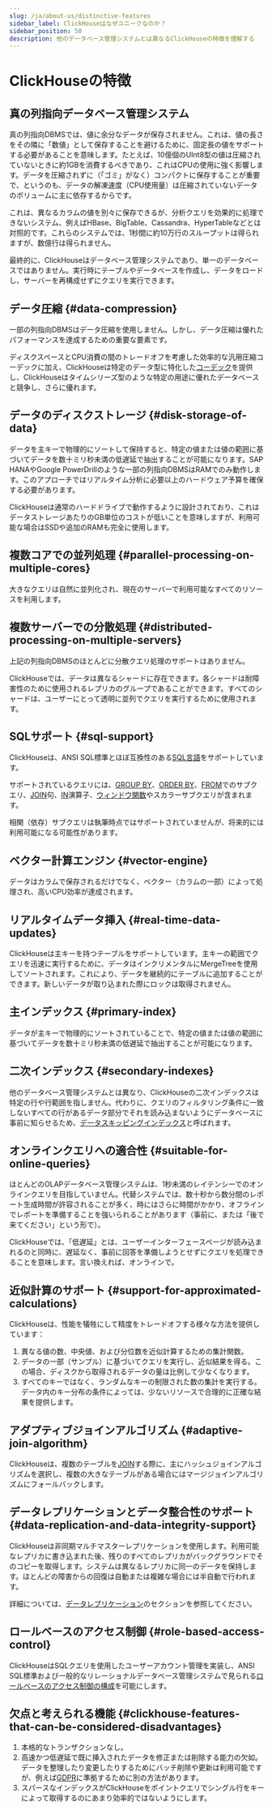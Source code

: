 ```yaml
---
slug: /ja/about-us/distinctive-features
sidebar_label: ClickHouseはなぜユニークなのか？
sidebar_position: 50
description: 他のデータベース管理システムとは異なるClickHouseの特徴を理解する
---
```


# ClickHouseの特徴

## 真の列指向データベース管理システム

真の列指向DBMSでは、値に余分なデータが保存されません。これは、値の長さをその隣に「数値」として保存することを避けるために、固定長の値をサポートする必要があることを意味します。たとえば、10億個のUInt8型の値は圧縮されていないときに約1GBを消費するべきであり、これはCPUの使用に強く影響します。データを圧縮されずに（「ゴミ」がなく）コンパクトに保存することが重要で、というのも、データの解凍速度（CPU使用量）は圧縮されていないデータのボリュームに主に依存するからです。

これは、異なるカラムの値を別々に保存できるが、分析クエリを効果的に処理できないシステム、例えばHBase、BigTable、Cassandra、HyperTableなどとは対照的です。これらのシステムでは、1秒間に約10万行のスループットは得られますが、数億行は得られません。

最終的に、ClickHouseはデータベース管理システムであり、単一のデータベースではありません。実行時にテーブルやデータベースを作成し、データをロードし、サーバーを再構成せずにクエリを実行できます。

## データ圧縮 {#data-compression}

一部の列指向DBMSはデータ圧縮を使用しません。しかし、データ圧縮は優れたパフォーマンスを達成するための重要な要素です。

ディスクスペースとCPU消費の間のトレードオフを考慮した効率的な汎用圧縮コーデックに加え、ClickHouseは特定のデータ型に特化した[コーデック](/docs/ja/sql-reference/statements/create/table.md#specialized-codecs)を提供し、ClickHouseはタイムシリーズ型のような特定の用途に優れたデータベースと競争し、さらに優れます。

## データのディスクストレージ {#disk-storage-of-data}

データを主キーで物理的にソートして保持すると、特定の値または値の範囲に基づいてデータを数十ミリ秒未満の低遅延で抽出することが可能になります。SAP HANAやGoogle PowerDrillのような一部の列指向DBMSはRAMでのみ動作します。このアプローチではリアルタイム分析に必要以上のハードウェア予算を確保する必要があります。

ClickHouseは通常のハードドライブで動作するように設計されており、これはデータストレージあたりのGB単位のコストが低いことを意味しますが、利用可能な場合はSSDや追加のRAMも完全に使用します。

## 複数コアでの並列処理 {#parallel-processing-on-multiple-cores}

大きなクエリは自然に並列化され、現在のサーバーで利用可能なすべてのリソースを利用します。

## 複数サーバーでの分散処理 {#distributed-processing-on-multiple-servers}

上記の列指向DBMSのほとんどに分散クエリ処理のサポートはありません。

ClickHouseでは、データは異なるシャードに存在できます。各シャードは耐障害性のために使用されるレプリカのグループであることができます。すべてのシャードは、ユーザーにとって透明に並列でクエリを実行するために使用されます。

## SQLサポート {#sql-support}

ClickHouseは、ANSI SQL標準とほぼ互換性のある[SQL言語](/ja/sql-reference/)をサポートしています。

サポートされているクエリには、[GROUP BY](../sql-reference/statements/select/group-by.md)、[ORDER BY](../sql-reference/statements/select/order-by.md)、[FROM](../sql-reference/statements/select/from.md)でのサブクエリ、[JOIN](../sql-reference/statements/select/join.md)句、[IN](../sql-reference/operators/in.md)演算子、[ウィンドウ関数](../sql-reference/window-functions/index.md)やスカラーサブクエリが含まれます。

相関（依存）サブクエリは執筆時点ではサポートされていませんが、将来的には利用可能になる可能性があります。

## ベクター計算エンジン {#vector-engine}

データはカラムで保存されるだけでなく、ベクター（カラムの一部）によって処理され、高いCPU効率が達成されます。

## リアルタイムデータ挿入 {#real-time-data-updates}

ClickHouseは主キーを持つテーブルをサポートしています。主キーの範囲でクエリを迅速に実行するために、データはインクリメンタルにMergeTreeを使用してソートされます。これにより、データを継続的にテーブルに追加することができます。新しいデータが取り込まれた際にロックは取得されません。

## 主インデックス {#primary-index}

データが主キーで物理的にソートされていることで、特定の値または値の範囲に基づいてデータを数十ミリ秒未満の低遅延で抽出することが可能になります。

## 二次インデックス {#secondary-indexes}

他のデータベース管理システムとは異なり、ClickHouseの二次インデックスは特定の行や行範囲を指しません。代わりに、クエリのフィルタリング条件に一致しないすべての行があるデータ部分でそれを読み込まないようにデータベースに事前に知らせるため、[データスキッピングインデックス](../engines/table-engines/mergetree-family/mergetree.md#table_engine-mergetree-data_skipping-indexes)と呼ばれます。

## オンラインクエリへの適合性 {#suitable-for-online-queries}

ほとんどのOLAPデータベース管理システムは、1秒未満のレイテンシーでのオンラインクエリを目指していません。代替システムでは、数十秒から数分間のレポート生成時間が許容されることが多く、時にはさらに時間がかかり、オフラインでレポートを準備することを強いられることがあります（事前に、または「後で来てください」という形で）。

ClickHouseでは、「低遅延」とは、ユーザーインターフェースページが読み込まれるのと同時に、遅延なく、事前に回答を準備しようとせずにクエリを処理できることを意味します。言い換えれば、オンラインで。

## 近似計算のサポート {#support-for-approximated-calculations}

ClickHouseは、性能を犠牲にして精度をトレードオフする様々な方法を提供しています：

1.  異なる値の数、中央値、および分位数を近似計算するための集計関数。
2.  データの一部（サンプル）に基づいてクエリを実行し、近似結果を得る。この場合、ディスクから取得されるデータの量は比例して少なくなります。
3.  すべてのキーではなく、ランダムなキーの制限された数の集計を実行する。データ内のキー分布の条件によっては、少ないリソースで合理的に正確な結果を提供します。

## アダプティブジョインアルゴリズム {#adaptive-join-algorithm}

ClickHouseは、複数のテーブルを[JOIN](../sql-reference/statements/select/join.md)する際に、主にハッシュジョインアルゴリズムを選択し、複数の大きなテーブルがある場合にはマージジョインアルゴリズムにフォールバックします。

## データレプリケーションとデータ整合性のサポート {#data-replication-and-data-integrity-support}

ClickHouseは非同期マルチマスターレプリケーションを使用します。利用可能なレプリカに書き込まれた後、残りのすべてのレプリカがバックグラウンドでそのコピーを取得します。システムは異なるレプリカに同一のデータを保持します。ほとんどの障害からの回復は自動または複雑な場合には半自動で行われます。

詳細については、[データレプリケーション](../engines/table-engines/mergetree-family/replication.md)のセクションを参照してください。

## ロールベースのアクセス制御 {#role-based-access-control}

ClickHouseはSQLクエリを使用したユーザーアカウント管理を実装し、ANSI SQL標準および一般的なリレーショナルデータベース管理システムで見られる[ロールベースのアクセス制御の構成](/docs/ja/guides/sre/user-management/index.md)を可能にします。

## 欠点と考えられる機能 {#clickhouse-features-that-can-be-considered-disadvantages}

1.  本格的なトランザクションなし。
2.  高速かつ低遅延で既に挿入されたデータを修正または削除する能力の欠如。データを整理したり変更したりするためにバッチ削除や更新は利用可能ですが、例えば[GDPR](https://gdpr-info.eu)に準拠するために別の方法があります。
3.  スパースなインデックスがClickHouseをポイントクエリでシングル行をキーによって取得するのにあまり効率的ではないようにします。
